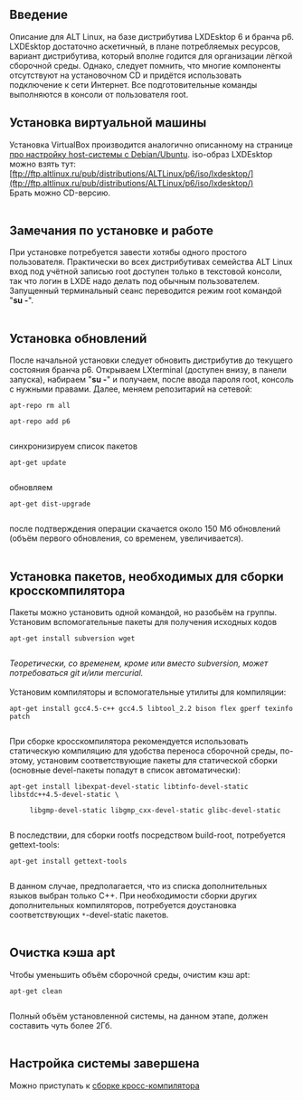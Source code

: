 ## Введение ##

Описание для ALT Linux, на базе дистрибутива LXDEsktop 6 и бранча p6. LXDEsktop достаточно аскетичный, в плане потребляемых ресурсов, вариант дистрибутива, который вполне годится для организации лёгкой сборочной среды. Однако, следует помнить, что многие компоненты отсутствуют на установочном CD и придётся использовать подключение к сети Интернет. Все подготовительные команды выполняются в консоли от пользователя root.

## Установка виртуальной машины ##

Установка VirtualBox производится аналогично описанному на странице [про настройку host-системы с Debian/Ubuntu](OsSetup.md). iso-образ LXDEsktop можно взять тут: [ftp://ftp.altlinux.ru/pub/distributions/ALTLinux/p6/iso/lxdesktop/](ftp://ftp.altlinux.ru/pub/distributions/ALTLinux/p6/iso/lxdesktop/) <br>
Брать можно CD-версию.<br>
<br>
<h2>Замечания по установке и работе</h2>

При установке потребуется завести хотябы одного простого пользователя. Практически во всех дистрибутивах семейства ALT Linux вход под учётной записью root доступен только в текстовой консоли, так что логин в LXDE надо делать под обычным пользователем. Запущенный терминальный сеанс переводится режим root командой "<b>su -</b>".<br>
<br>
<h2>Установка обновлений</h2>

После начальной установки следует обновить дистрибутив до текущего состояния бранча p6. Открываем LXterminal (доступен внизу, в панели запуска), набираем "<b>su -</b>" и получаем, после ввода пароля root, консоль с нужными правами. Далее, меняем репозитарий на сетевой:<br>
<pre><code>apt-repo rm all<br>
apt-repo add p6<br>
</code></pre>
синхронизируем список пакетов<br>
<pre><code>apt-get update<br>
</code></pre>
обновляем<br>
<pre><code>apt-get dist-upgrade<br>
</code></pre>
после подтверждения операции скачается около 150 Мб обновлений (объём первого обновления, со временем, увеличивается).<br>
<br>
<h2>Установка пакетов, необходимых для сборки кросскомпилятора</h2>

Пакеты можно установить одной командой, но разобьём на группы.<br>
Установим вспомогательные пакеты для получения исходных кодов<br>
<pre><code>apt-get install subversion wget<br>
</code></pre>
<i>Теоретически, со временем, кроме или вместо subversion, может потребоваться git и/или mercurial.</i><br><br>
Установим компиляторы и вспомогательные утилиты для компиляции:<br>
<pre><code>apt-get install gcc4.5-c++ gcc4.5 libtool_2.2 bison flex gperf texinfo patch<br>
</code></pre>
При сборке кросскомпилятора рекомендуется использовать статическую компиляцию для удобства переноса сборочной среды, по-этому, установим соответствующие пакеты для статической сборки (основные devel-пакеты попадут в список автоматически):<br>
<pre><code>apt-get install libexpat-devel-static libtinfo-devel-static libstdc++4.5-devel-static \<br>
     libgmp-devel-static libgmp_cxx-devel-static glibc-devel-static<br>
</code></pre>
В последствии, для сборки rootfs посредством build-root, потребуется gettext-tools:<br>
<pre><code>apt-get install gettext-tools<br>
</code></pre>
В данном случае, предполагается, что из списка дополнительных языков выбран только C++. При необходимости сборки других дополнительных компиляторов, потребуется доустановка соответствующих <code>*</code>-devel-static пакетов.<br>
<br>
<h2>Очистка кэша apt</h2>

Чтобы уменьшить объём сборочной среды, очистим кэш apt:<br>
<pre><code>apt-get clean<br>
</code></pre>
Полный объём установленной системы, на данном этапе, должен составить чуть более 2Гб.<br>
<br>
<h2>Настройка системы завершена</h2>

Можно приступать к <a href='CrosstoolNg.md'>сборке кросс-компилятора</a>